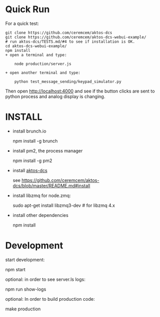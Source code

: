 # Quick Run

For a quick test:

    git clone https://github.com/ceremcem/aktos-dcs
    git clone https://github.com/ceremcem/aktos-dcs-webui-example/
    # run aktos-dcs/TESTS.md/#4 to see if installation is OK.  
    cd aktos-dcs-webui-example/
    npm install
    + open a terminal and type:

        node production/server.js

    + open another terminal and type:

        python test_message_sending/keypad_simulator.py

Then open [http://localhost:4000](http://localhost:4000) and see if the button clicks are sent to python process and analog display is changing.

# INSTALL

* install brunch.io

    npm install -g brunch

* install pm2, the process manager

    npm install -g pm2

* install [aktos-dcs](https://github.com/ceremcem/aktos-dcs)

    see https://github.com/ceremcem/aktos-dcs/blob/master/README.md#install

* install libzmq for node.zmq:

    sudo apt-get install libzmq3-dev # for libzmq 4.x

* install other dependencies

    npm install


# Development

start development:

  npm start

optional: in order to see server.ls logs:

  npm run show-logs


optional: In order to build production code:

  make production

